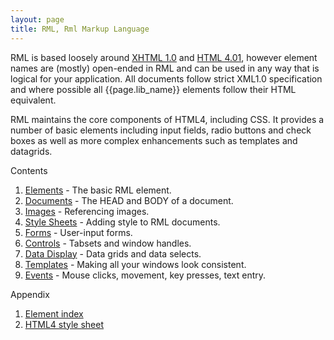 ```yaml
---
layout: page
title: RML, Rml Markup Language
---
```


RML is based loosely around [XHTML 1.0](http://www.w3.org/TR/xhtml1/) and [HTML 4.01](http://www.w3.org/TR/1999/REC-html401-19991224/), however element names are (mostly) open-ended in RML and can be used in any way that is logical for your application. All documents follow strict XML1.0 specification and where possible all {{page.lib_name}} elements follow their HTML equivalent.

RML maintains the core components of HTML4, including CSS. It provides a number of basic elements including input fields, radio buttons and check boxes as well as more complex enhancements such as templates and datagrids.

Contents

1. [Elements](rml/elements.html) - The basic RML element.
2. [Documents](rml/documents.html) - The HEAD and BODY of a document.
3. [Images](rml/images.html) - Referencing images.
4. [Style Sheets](rml/style_sheets.html) - Adding style to RML documents.
5. [Forms](rml/forms.html) - User-input forms.
6. [Controls](rml/controls.html) - Tabsets and window handles.
7. [Data Display](rml/data_display.html) - Data grids and data selects.
8. [Templates](rml/templates.html) - Making all your windows look consistent.
9. [Events](rml/events.html) - Mouse clicks, movement, key presses, text entry. 

Appendix

1. [Element index](rml/element_index.html)
2. [HTML4 style sheet](rml/html4_style_sheet.html) 

